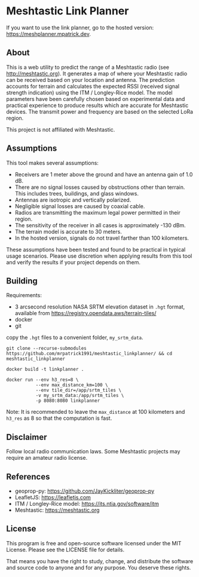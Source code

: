 # Meshtastic Link Planner 

If you want to use the link planner, go to the hosted version: https://meshplanner.mpatrick.dev.

## About

This is a web utility to predict the range of a Meshtastic radio (see http://meshtastic.org). It generates a map of where your Meshtastic radio can be received based on your location and antenna. The prediction accounts for terrain and calculates the expected RSSI (received signal strength indication) using the ITM / Longley-Rice model. The model parameters have been carefully chosen based on experimental data and practical experience to produce results which are accurate for Meshtastic devices. The transmit power and frequency are based on the selected LoRa region. 

This project is not affiliated with Meshtastic.

## Assumptions

This tool makes several assumptions:

* Receivers are 1 meter above the ground and have an antenna gain of 1.0 dB.
* There are no signal losses caused by obstructions other than terrain. This includes trees, buildings, and glass windows.
* Antennas are isotropic and vertically polarized.
* Negligible signal losses are caused by coaxial cable.
* Radios are transmitting the maximum legal power permitted in their region.
* The sensitivity of the receiver in all cases is approximately -130 dBm.
* The terrain model is accurate to 30 meters.
* In the hosted version, signals do not travel farther than 100 kilometers.

These assumptions have been tested and found to be practical in typical usage scenarios. Please use discretion when applying results from this tool and verify the results if your project depends on them.


## Building

Requirements:

* 3 arcsecond resolution NASA SRTM elevation dataset in `.hgt` format, available from https://registry.opendata.aws/terrain-tiles/
* docker
* git

copy the `.hgt` files to a convenient folder, `my_srtm_data`.

```
git clone --recurse-submodules https://github.com/mrpatrick1991/meshtastic_linkplanner/ && cd meshtastic_linkplanner

docker build -t linkplanner .

docker run --env h3_res=8 \
           --env max_distance_km=100 \
           --env tile_dir=/app/srtm_tiles \
           -v my_srtm_data:/app/srtm_tiles \
           -p 8080:8080 linkplanner
```

Note: It is recommended to leave the `max_distance` at 100 kilometers and `h3_res` as 8 so that the computation is fast.

## Disclaimer

Follow local radio communication laws. Some Meshtastic projects may require an amateur radio license. 

## References

* geoprop-py: https://github.com/JayKickliter/geoprop-py
* LeafletJS: https://leafletjs.com
* ITM / Longley-Rice model: https://its.ntia.gov/software/itm
* Meshtastic: https://meshtastic.org

## License 
This program is free and open-source software licensed under the MIT License. Please see the LICENSE file for details.

That means you have the right to study, change, and distribute the software and source code to anyone and for any purpose. You deserve these rights.

